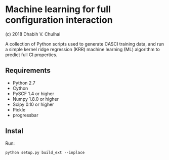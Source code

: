 # Machine learning for full configuration interaction

(c) 2018 Dhabih V. Chulhai

A collection of Python scripts used to generate
CASCI training data, and run a simple kernel
ridge regression (KRR) machine learning (ML)
algorithm to predict full CI properties.


Requirements
------------

* Python 2.7
* Cython
* PySCF 1.4 or higher
* Numpy 1.8.0 or higher
* Scipy 0.10 or higher
* Pickle 
* progressbar

Instal
------

Run:
```
python setup.py build_ext --inplace
```
